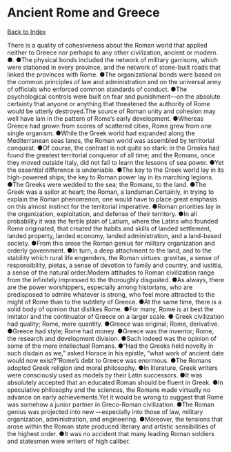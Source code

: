 # Ancient Rome and Greece
[Back to Index](https://github.com/windows10010/tpoExtractor/blob/master/README.md)

There is a quality of cohesiveness about the Roman world that applied neither to Greece nor perhaps to any other civilization, ancient or modern. ●. ●The physical bonds included the network of military garrisons, which were stationed in every province, and the network of stone-built roads that linked the provinces with Rome. ●The organizational bonds were based on the common principles of law and administration and on the universal army of officials who enforced common standards of conduct. ●The psychological controls were built on fear and punishment—on the absolute certainty that anyone or anything that threatened the authority of Rome would be utterly destroyed.The source of Roman unity and cohesion may well have lain in the pattern of Rome’s early development. ●Whereas Greece had grown from scores of scattered cities, Rome grew from one single organism. ●While the Greek world had expanded along the Mediterranean seas lanes, the Roman world was assembled by territorial conquest. ●Of course, the contrast is not quite so stark: in the Greeks had found the greatest territorial conqueror of all time; and the Romans, once they moved outside Italy, did not fail to learn the lessons of sea power. ●Yet the essential difference is undeniable. ●The key to the Greek world lay in its high-powered ships; the key to Roman power lay in its marching legions. ●The Greeks were wedded to the sea; the Romans, to the land. ●The Greek was a sailor at heart; the Roman, a landsman.Certainly, in trying to explain the Roman phenomenon, one would have to place great emphasis on this almost instinct for the territorial imperative. ●Roman priorities lay in the organization, exploitation, and defense of their territory. ●In all probability it was the fertile plain of Latium, where the Latins who founded Rome originated, that created the habits and skills of landed settlement, landed property, landed economy, landed administration, and a land-based society. ●From this arose the Roman genius for military organization and orderly government. ●In turn, a deep attachment to the land, and to the stability which rural life engenders, the Roman virtues: gravitas, a sense of responsibility, pietas, a sense of devotion to family and country, and iustitia, a sense of the natural order.Modern attitudes to Roman civilization range from the infinitely impressed to the thoroughly disgusted. ●As always, there are the power worshippers,
 especially among historians, who are predisposed to admire whatever is strong, who feel more attracted to the might of Rome than to the subtlety of Greece.
 ●At the same time, there is a solid body of opinion that dislikes Rome. ●For many, Rome is at best the imitator and the continuator of Greece on a larger scale. ●
 Greek civilization had quality; Rome, mere quantity. ●Greece was original; Rome, derivative. ●Greece had style; Rome had money. ●Greece was the inventor; Rome, 
 the research and development division. ●Such indeed was the opinion of some of the more intellectual Romans. ●“Had the Greeks held novelty in such disdain as we,” asked Horace in his epistle, 
 “what work of ancient date would now exist?”Rome’s debt to Greece was enormous. ●The Romans adopted Greek religion and moral philosophy. ●In literature, Greek writers were consciously used as models by their Latin successors. ●It was absolutely accepted that an educated Roman should be fluent in Greek. ●In speculative philosophy and the sciences, the Romans made virtually no advance on early achievements.Yet it would be wrong to suggest that Rome was somehow a junior partner in Greco-Roman civilization. ●The Roman genius was projected into new —especially into those of law, military organization, administration, and engineering. ●Moreover, the tensions that arose within the Roman state produced literary and artistic sensibilities of the highest order. ●It was no accident that many leading Roman soldiers and statesmen were writers of high caliber.